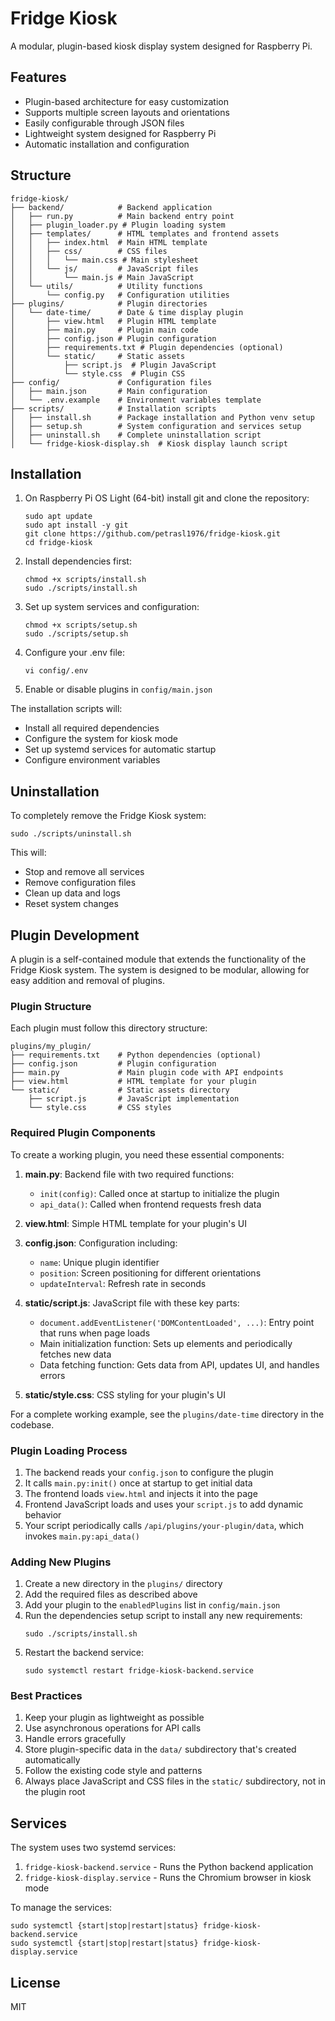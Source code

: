 # Fridge Kiosk

A modular, plugin-based kiosk display system designed for Raspberry Pi.

## Features

- Plugin-based architecture for easy customization
- Supports multiple screen layouts and orientations
- Easily configurable through JSON files
- Lightweight system designed for Raspberry Pi
- Automatic installation and configuration

## Structure

```
fridge-kiosk/
├── backend/            # Backend application
│   ├── run.py          # Main backend entry point
│   ├── plugin_loader.py # Plugin loading system  
│   ├── templates/      # HTML templates and frontend assets
│   │   ├── index.html  # Main HTML template
│   │   ├── css/        # CSS files
│   │   │   └── main.css # Main stylesheet
│   │   └── js/         # JavaScript files
│   │       └── main.js # Main JavaScript
│   └── utils/          # Utility functions
│       └── config.py   # Configuration utilities
├── plugins/            # Plugin directories
│   └── date-time/      # Date & time display plugin
│       ├── view.html   # Plugin HTML template
│       ├── main.py     # Plugin main code
│       ├── config.json # Plugin configuration
│       ├── requirements.txt # Plugin dependencies (optional)
│       └── static/     # Static assets
│           ├── script.js  # Plugin JavaScript
│           └── style.css  # Plugin CSS
├── config/             # Configuration files
│   ├── main.json       # Main configuration
│   └── .env.example    # Environment variables template
├── scripts/            # Installation scripts
│   ├── install.sh      # Package installation and Python venv setup
│   ├── setup.sh        # System configuration and services setup 
│   ├── uninstall.sh    # Complete uninstallation script
│   └── fridge-kiosk-display.sh  # Kiosk display launch script
```

## Installation

1. On Raspberry Pi OS Light (64-bit) install git and clone the repository:
   ```
   sudo apt update
   sudo apt install -y git
   git clone https://github.com/petrasl1976/fridge-kiosk.git
   cd fridge-kiosk
   ```

2. Install dependencies first:
   ```
   chmod +x scripts/install.sh
   sudo ./scripts/install.sh
   ```

3. Set up system services and configuration:
   ```
   chmod +x scripts/setup.sh
   sudo ./scripts/setup.sh
   ```

4. Configure your .env file:
   ```
   vi config/.env
   ```

5. Enable or disable plugins in `config/main.json`

The installation scripts will:
- Install all required dependencies
- Configure the system for kiosk mode
- Set up systemd services for automatic startup
- Configure environment variables

## Uninstallation

To completely remove the Fridge Kiosk system:

```
sudo ./scripts/uninstall.sh
```

This will:
- Stop and remove all services
- Remove configuration files
- Clean up data and logs
- Reset system changes

## Plugin Development

A plugin is a self-contained module that extends the functionality of the Fridge Kiosk system. The system is designed to be modular, allowing for easy addition and removal of plugins.

### Plugin Structure

Each plugin must follow this directory structure:

```
plugins/my_plugin/
├── requirements.txt    # Python dependencies (optional)
├── config.json         # Plugin configuration
├── main.py             # Main plugin code with API endpoints
├── view.html           # HTML template for your plugin
└── static/             # Static assets directory
    ├── script.js       # JavaScript implementation
    └── style.css       # CSS styles
```

### Required Plugin Components

To create a working plugin, you need these essential components:

1. **main.py**: Backend file with two required functions:
   - `init(config)`: Called once at startup to initialize the plugin
   - `api_data()`: Called when frontend requests fresh data

2. **view.html**: Simple HTML template for your plugin's UI

3. **config.json**: Configuration including:
   - `name`: Unique plugin identifier
   - `position`: Screen positioning for different orientations
   - `updateInterval`: Refresh rate in seconds

4. **static/script.js**: JavaScript file with these key parts:
   - `document.addEventListener('DOMContentLoaded', ...)`: Entry point that runs when page loads
   - Main initialization function: Sets up elements and periodically fetches new data
   - Data fetching function: Gets data from API, updates UI, and handles errors

5. **static/style.css**: CSS styling for your plugin's UI

For a complete working example, see the `plugins/date-time` directory in the codebase.

### Plugin Loading Process

1. The backend reads your `config.json` to configure the plugin
2. It calls `main.py:init()` once at startup to get initial data
3. The frontend loads `view.html` and injects it into the page
4. Frontend JavaScript loads and uses your `script.js` to add dynamic behavior
5. Your script periodically calls `/api/plugins/your-plugin/data`, which invokes `main.py:api_data()`

### Adding New Plugins

1. Create a new directory in the `plugins/` directory
2. Add the required files as described above
3. Add your plugin to the `enabledPlugins` list in `config/main.json`
4. Run the dependencies setup script to install any new requirements:
   ```
   sudo ./scripts/install.sh
   ```
5. Restart the backend service:
   ```
   sudo systemctl restart fridge-kiosk-backend.service
   ```

### Best Practices

1. Keep your plugin as lightweight as possible
2. Use asynchronous operations for API calls
3. Handle errors gracefully
4. Store plugin-specific data in the `data/` subdirectory that's created automatically
5. Follow the existing code style and patterns
6. Always place JavaScript and CSS files in the `static/` subdirectory, not in the plugin root

## Services

The system uses two systemd services:

1. `fridge-kiosk-backend.service` - Runs the Python backend application
2. `fridge-kiosk-display.service` - Runs the Chromium browser in kiosk mode

To manage the services:
```
sudo systemctl {start|stop|restart|status} fridge-kiosk-backend.service
sudo systemctl {start|stop|restart|status} fridge-kiosk-display.service
```

## License

MIT 